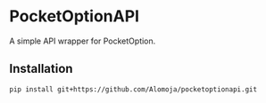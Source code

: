 # PocketOptionAPI

A simple API wrapper for PocketOption.

## Installation

```bash
pip install git+https://github.com/Alomoja/pocketoptionapi.git